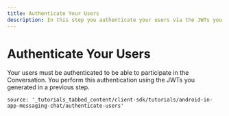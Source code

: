 ```yaml
---
title: Authenticate Your Users
description: In this step you authenticate your users via the JWTs you created earlier
---
```


# Authenticate Your Users

Your users must be authenticated to be able to participate in the Conversation. You perform this authentication using the JWTs you generated in a previous step.

```tabbed_content
source: '_tutorials_tabbed_content/client-sdk/tutorials/android-in-app-messaging-chat/authenticate-users'
```
